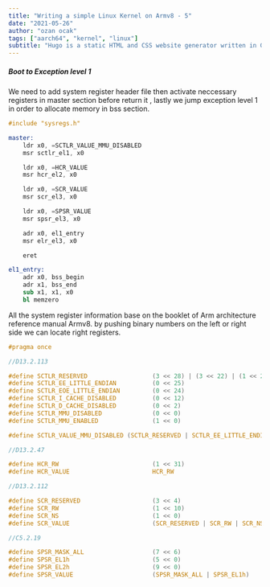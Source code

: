 ```yaml
---
title: "Writing a simple Linux Kernel on Armv8 - 5"
date: "2021-05-26"
author: "ozan ocak"
tags: ["aarch64", "kernel", "linux"]
subtitle: "Hugo is a static HTML and CSS website generator written in Go. It is optimized for speed, ease of use, and configurability...."
---
```


<h5>Boot to Exception level 1</h5>

We need to add system register header file then activate neccessary registers in master section before return it , lastly we jump exception level 1 in order to allocate memory in bss section.

```boot.S
#include "sysregs.h"

master:
    ldr x0, =SCTLR_VALUE_MMU_DISABLED
    msr sctlr_el1, x0

    ldr x0, =HCR_VALUE
    msr hcr_el2, x0

    ldr x0, =SCR_VALUE
    msr scr_el3, x0

    ldr x0, =SPSR_VALUE
    msr spsr_el3, x0

    adr x0, el1_entry
    msr elr_el3, x0

    eret

el1_entry:
    adr x0, bss_begin
    adr x1, bss_end
    sub x1, x1, x0
    bl memzero

```

All the system register information base on the booklet of Arm architecture reference manual Armv8. by pushing binary numbers on the left or right side we can locate right registers.

```sysregs.h
#pragma once

//D13.2.113

#define SCTLR_RESERVED                  (3 << 28) | (3 << 22) | (1 << 20) | (1 << 11)
#define SCTLR_EE_LITTLE_ENDIAN          (0 << 25)
#define SCTLR_EOE_LITTLE_ENDIAN         (0 << 24)
#define SCTLR_I_CACHE_DISABLED          (0 << 12)
#define SCTLR_D_CACHE_DISABLED          (0 << 2)
#define SCTLR_MMU_DISABLED              (0 << 0)
#define SCTLR_MMU_ENABLED               (1 << 0)

#define SCTLR_VALUE_MMU_DISABLED (SCTLR_RESERVED | SCTLR_EE_LITTLE_ENDIAN | SCTLR_I_CACHE_DISABLED | SCTLR_D_CACHE_DISABLED | SCTLR_MMU_DISABLED)

//D13.2.47

#define HCR_RW                          (1 << 31)
#define HCR_VALUE                       HCR_RW

//D13.2.112

#define SCR_RESERVED                    (3 << 4)
#define SCR_RW                          (1 << 10)
#define SCR_NS                          (1 << 0)
#define SCR_VALUE                       (SCR_RESERVED | SCR_RW | SCR_NS)

//C5.2.19

#define SPSR_MASK_ALL                   (7 << 6)
#define SPSR_EL1h                       (5 << 0)
#define SPSR_EL2h                       (9 << 0)
#define SPSR_VALUE                      (SPSR_MASK_ALL | SPSR_EL1h)
```
